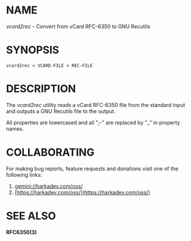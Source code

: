 # NAME

*vcard2rec* - Convert from vCard RFC-6350 to GNU Recutils

# SYNOPSIS

    vcard2rec < VCARD-FILE > REC-FILE

# DESCRIPTION

The *vcard2rec* utility reads a vCard RFC-6350 file from the
standard input and outputs a GNU Recutils file to the output.

All properties are lowercased and all ";-" are replaced by
"_" in property names.


# COLLABORATING

For making bug reports, feature requests and donations visit
one of the following links:

1. [gemini://harkadev.com/oss/](gemini://harkadev.com/oss/)
2. [https://harkadev.com/oss/](https://harkadev.com/oss/)

# SEE ALSO

**RFC6350(3)**
